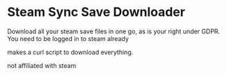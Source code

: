 # Steam Sync Save Downloader

Download all your steam save files in one go, as is your right under GDPR.
You need to be logged in to steam already

makes a curl script to download everything. 

not affiliated with steam
